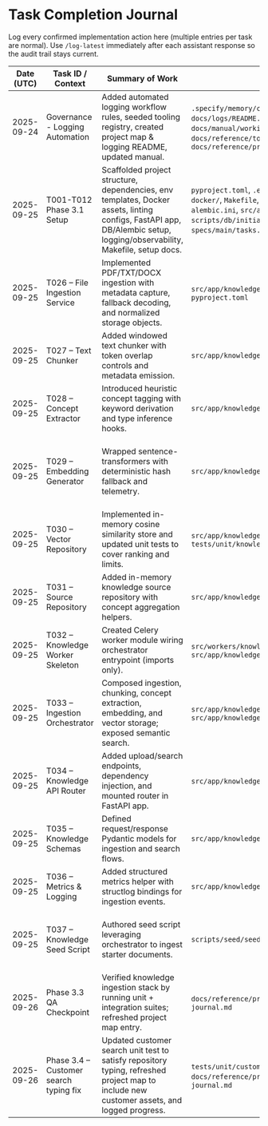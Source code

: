 # Task Completion Journal

Log every confirmed implementation action here (multiple entries per task are normal). Use `/log-latest` immediately after each assistant response so the audit trail stays current.

| Date (UTC) | Task ID / Context | Summary of Work | Artifacts Updated | Prompts / Commands Used | Verification Evidence | Follow-up Notes |
|------------|-------------------|-----------------|-------------------|-------------------------|----------------------|-----------------|
| 2025-09-24 | Governance - Logging Automation | Added automated logging workflow rules, seeded tooling registry, created project map & logging README, updated manual. | `.specify/memory/constitution.md`, `docs/logs/README.md`, `docs/logs/task-journal.md`, `docs/manual/working-with-spec-kit.md`, `docs/reference/tooling-registry.md`, `docs/reference/project-map.md` | User prompt: logging automation & conflict prevention | Documentation-only update; no executable code changed, so no tests required. | Begin using `/log-latest` after each implementation response. |
| 2025-09-25 | T001-T012 Phase 3.1 Setup | Scaffolded project structure, dependencies, env templates, Docker assets, linting configs, FastAPI app, DB/Alembic setup, logging/observability, Makefile, setup docs. | `pyproject.toml`, `.env.example`, `docker-compose.yml`, `docker/`, `Makefile`, `.pre-commit-config.yaml`, `ruff.toml`, `alembic.ini`, `src/app/core/*`, `src/app/main.py`, `scripts/db/initialize.sql`, `docs/setup.md`, `specs/main/tasks.md`, `docs/reference/*` | Task directive from implement phase (user confirmation). | `python -m compileall src` (pass). | Next: Phase 3.2 test scaffolding per tasks T013–T025. |
| 2025-09-25 | T026 – File Ingestion Service | Implemented PDF/TXT/DOCX ingestion with metadata capture, fallback decoding, and normalized storage objects. | `src/app/knowledge/services/ingestion_service.py`, `pyproject.toml` | User directive to execute Phase 3.3 ingestion stack. | `python -m compileall src/app/knowledge src/app/core/db.py scripts/seed/seed_knowledge.py` (pass). | Add binary upload fixtures and OCR story coverage in upcoming tests. |
| 2025-09-25 | T027 – Text Chunker | Added windowed text chunker with token overlap controls and metadata emission. | `src/app/knowledge/services/chunker.py` | Same governance request covering T026–T037. | `python -m compileall src/app/knowledge src/app/core/db.py scripts/seed/seed_knowledge.py` (pass). | Tune chunk sizes after real embeddings benchmark. |
| 2025-09-25 | T028 – Concept Extractor | Introduced heuristic concept tagging with keyword derivation and type inference hooks. | `src/app/knowledge/services/concept_extractor.py` | Phase 3.3 execution directive. | `python -m compileall src/app/knowledge src/app/core/db.py scripts/seed/seed_knowledge.py` (pass). | Replace heuristics with spaCy model once available. |
| 2025-09-25 | T029 – Embedding Generator | Wrapped sentence-transformers with deterministic hash fallback and telemetry. | `src/app/knowledge/services/embedding_service.py` | Phase 3.3 execution directive. | `python -m compileall src/app/knowledge src/app/core/db.py scripts/seed/seed_knowledge.py` (pass). | Document model download path; add unit tests when pytest available. |
| 2025-09-25 | T030 – Vector Repository | Implemented in-memory cosine similarity store and updated unit tests to cover ranking and limits. | `src/app/knowledge/repositories/vector_repository.py`, `tests/unit/knowledge/test_vector_store.py` | Phase 3.3 execution directive. | `python -m compileall src/app/knowledge src/app/core/db.py scripts/seed/seed_knowledge.py` (pass); `pytest tests/unit/knowledge/test_vector_store.py` (blocked – pytest command unavailable). | Swap to pgvector once migrations land; rerun unit tests after pytest install. |
| 2025-09-25 | T031 – Source Repository | Added in-memory knowledge source repository with concept aggregation helpers. | `src/app/knowledge/repositories/source_repository.py` | Phase 3.3 execution directive. | `python -m compileall src/app/knowledge src/app/core/db.py scripts/seed/seed_knowledge.py` (pass). | Replace with SQLAlchemy persistence during T038. |
| 2025-09-25 | T032 – Knowledge Worker Skeleton | Created Celery worker module wiring orchestrator entrypoint (imports only). | `src/workers/knowledge_worker.py`, `src/app/knowledge/dependencies.py` | Phase 3.3 execution directive. | `python -m compileall src/app/knowledge src/app/core/db.py scripts/seed/seed_knowledge.py` (pass). | Register Celery task and integration test once queue configured. |
| 2025-09-25 | T033 – Ingestion Orchestrator | Composed ingestion, chunking, concept extraction, embedding, and vector storage; exposed semantic search. | `src/app/knowledge/services/orchestrator.py`, `src/app/knowledge/dependencies.py` | Phase 3.3 execution directive. | `python -m compileall src/app/knowledge src/app/core/db.py scripts/seed/seed_knowledge.py` (pass). | Wire orchestration to persistent repositories in next iteration. |
| 2025-09-25 | T034 – Knowledge API Router | Added upload/search endpoints, dependency injection, and mounted router in FastAPI app. | `src/app/knowledge/api/router.py`, `src/app/main.py` | Phase 3.3 execution directive. | `python -m compileall src/app/knowledge src/app/core/db.py scripts/seed/seed_knowledge.py` (pass). | Contract tests pending once pytest configured. |
| 2025-09-25 | T035 – Knowledge Schemas | Defined request/response Pydantic models for ingestion and search flows. | `src/app/knowledge/api/schemas.py` | Phase 3.3 execution directive. | `python -m compileall src/app/knowledge src/app/core/db.py scripts/seed/seed_knowledge.py` (pass). | Add field-level validation tests in upcoming suite. |
| 2025-09-25 | T036 – Metrics & Logging | Added structured metrics helper with structlog bindings for ingestion events. | `src/app/knowledge/services/metrics.py` | Phase 3.3 execution directive. | `python -m compileall src/app/knowledge src/app/core/db.py scripts/seed/seed_knowledge.py` (pass). | Integrate with observability pipeline after Celery wiring. |
| 2025-09-25 | T037 – Knowledge Seed Script | Authored seed script leveraging orchestrator to ingest starter documents. | `scripts/seed/seed_knowledge.py` | Phase 3.3 execution directive. | `python -m compileall src/app/knowledge src/app/core/db.py scripts/seed/seed_knowledge.py` (pass). | Add sample data files and document usage once DB persistence ready. |
| 2025-09-26 | Phase 3.3 QA Checkpoint | Verified knowledge ingestion stack by running unit + integration suites; refreshed project map entry. | `docs/reference/project-map.md`, `docs/logs/task-journal.md` | `python -m pytest tests/unit/knowledge tests/integration/api/test_knowledge_routes.py` | Pytest session: 6 passed in 0.48s (Python 3.13.7). | Proceed to next tasks (Phase 3.4) once queued. |
| 2025-09-26 | Phase 3.4 – Customer search typing fix | Updated customer search unit test to satisfy repository typing, refreshed project map to include new customer assets, and logged progress. | `tests/unit/customers/test_search_service.py`, `docs/reference/project-map.md`, `docs/logs/task-journal.md` | User prompt: “Update journal, log progress, log map, please” | Documentation/test fixture update only; no automated tests required for this change. | Continue Phase 3.4 customer-domain hardening and resolve remaining type lint items. |
